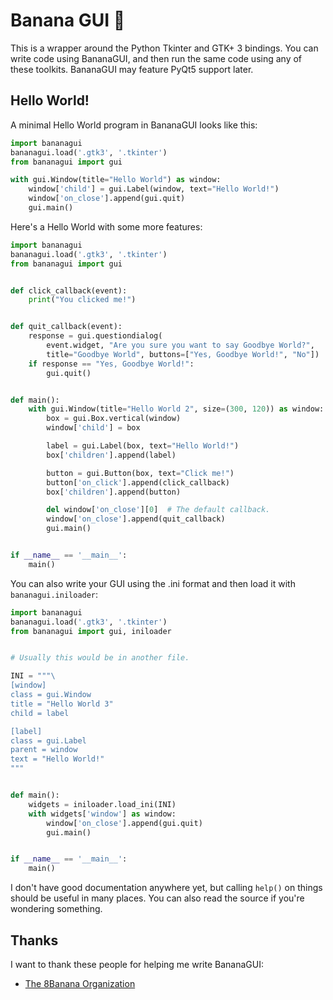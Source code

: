 # Banana GUI :banana:

This is a wrapper around the Python Tkinter and GTK+ 3 bindings. You can
write code using BananaGUI, and then run the same code using any of
these toolkits. BananaGUI may feature PyQt5 support later.

## Hello World!

A minimal Hello World program in BananaGUI looks like this:

```py
import bananagui
bananagui.load('.gtk3', '.tkinter')
from bananagui import gui

with gui.Window(title="Hello World") as window:
    window['child'] = gui.Label(window, text="Hello World!")
    window['on_close'].append(gui.quit)
    gui.main()
```

Here's a Hello World with some more features:

```py
import bananagui
bananagui.load('.gtk3', '.tkinter')
from bananagui import gui


def click_callback(event):
    print("You clicked me!")


def quit_callback(event):
    response = gui.questiondialog(
        event.widget, "Are you sure you want to say Goodbye World?",
        title="Goodbye World", buttons=["Yes, Goodbye World!", "No"])
    if response == "Yes, Goodbye World!":
        gui.quit()


def main():
    with gui.Window(title="Hello World 2", size=(300, 120)) as window:
        box = gui.Box.vertical(window)
        window['child'] = box

        label = gui.Label(box, text="Hello World!")
        box['children'].append(label)

        button = gui.Button(box, text="Click me!")
        button['on_click'].append(click_callback)
        box['children'].append(button)

        del window['on_close'][0]  # The default callback.
        window['on_close'].append(quit_callback)
        gui.main()


if __name__ == '__main__':
    main()
```

You can also write your GUI using the .ini format and then load it with
`bananagui.iniloader`:

```py
import bananagui
bananagui.load('.gtk3', '.tkinter')
from bananagui import gui, iniloader


# Usually this would be in another file.

INI = """\
[window]
class = gui.Window
title = "Hello World 3"
child = label

[label]
class = gui.Label
parent = window
text = "Hello World!"
"""


def main():
    widgets = iniloader.load_ini(INI)
    with widgets['window'] as window:
        window['on_close'].append(gui.quit)
        gui.main()


if __name__ == '__main__':
    main()
```

I don't have good documentation anywhere yet, but calling `help()` on
things should be useful in many places. You can also read the source if
you're wondering something.

## Thanks

I want to thank these people for helping me write BananaGUI:

- [The 8Banana Organization](https://github.com/8Banana)
